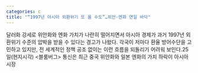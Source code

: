 ```yaml
---
categories: c
title: "“1997년 아시아 외환위기 또 올 수도”…위안·엔화 연일 바닥"
---
```

달러화 강세로 위안화와 엔화 가치가 나란히 떨어지면서 아시아 경제가 과거 1997년 외환위기 수준의 압박을 받을 수 있다는 경고가 나왔다. 각국이 저마다 환율 방어수단을 고민하고 있지만, 전 세계적인 정책 공조 없이는 이런 흐름을 되돌리기 어려워 보인다.25일(현지시각) &lt;블룸버그&gt; 통신은 최근 중국 위안화와 일본 엔화의 가치 하락이 아시아 시장